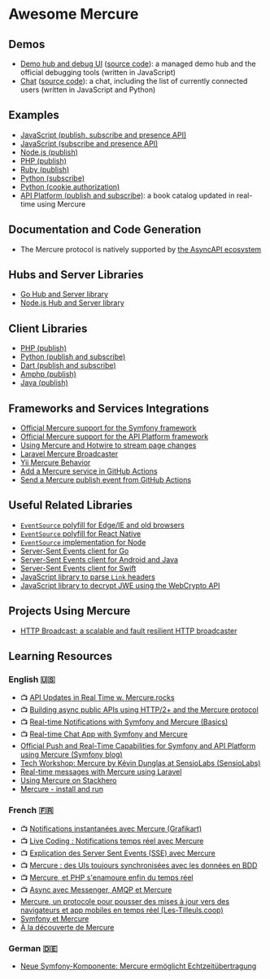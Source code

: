 # Awesome Mercure

## Demos

* [Demo hub and debug UI](https://demo.mercure.rocks) ([source code](https://github.com/dunglas/mercure/tree/master/public)): a managed demo hub and the official debugging tools (written in JavaScript)
* [Chat](https://demo-chat.mercure.rocks/) ([source code](https://github.com/dunglas/mercure/tree/master/examples/chat)): a chat, including the list of currently connected users (written in JavaScript and Python)

## Examples

* [JavaScript (publish, subscribe and presence API)](https://github.com/dunglas/mercure/blob/master/public/app.js)
* [JavaScript (subscribe and presence API)](https://github.com/dunglas/mercure/blob/master/examples/chat/static/chat.js)
* [Node.js (publish)](https://github.com/dunglas/mercure/tree/master/examples/publish/node.js)
* [PHP (publish)](https://github.com/dunglas/mercure/tree/master/examples/publish/php.php)
* [Ruby (publish)](https://github.com/dunglas/mercure/tree/master/examples/publish/ruby.rb)
* [Python (subscribe)](https://github.com/dunglas/mercure/tree/master/examples/subscribe/python.py)
* [Python (cookie authorization)](https://github.com/dunglas/mercure/blob/master/examples/chat/chat.py)
* [API Platform (publish and subscribe)](https://github.com/api-platform/demo): a book catalog updated in real-time using Mercure

## Documentation and Code Generation

* The Mercure protocol is natively supported by [the AsyncAPI ecosystem](https://www.asyncapi.com/)

## Hubs and Server Libraries

* [Go Hub and Server library](https://mercure.rocks)
* [Node.js Hub and Server library](https://github.com/Ilshidur/node-mercure)

## Client Libraries

* [PHP (publish)](https://github.com/symfony/mercure)
* [Python (publish and subscribe)](https://github.com/vitorluis/python-mercure)
* [Dart (publish and subscribe)](https://github.com/wallforfry/dart_mercure)
* [Amphp (publish)](https://github.com/eislambey/amp-mercure-publisher)
* [Java (publish)](https://github.com/vitorluis/java-mercure)

## Frameworks and Services Integrations

* [Official Mercure support for the Symfony framework](https://symfony.com/doc/current/mercure.html)
* [Official Mercure support for the API Platform framework](https://api-platform.com/docs/core/mercure/)
* [Using Mercure and Hotwire to stream page changes](hotwire.md)
* [Laravel Mercure Broadcaster](https://github.com/mvanduijker/laravel-mercure-broadcaster)
* [Yii Mercure Behavior](https://github.com/bizley/mercure-behavior)
* [Add a Mercure service in GitHub Actions](github-actions.md)
* [Send a Mercure publish event from GitHub Actions](https://github.com/Ilshidur/action-mercure)

## Useful Related Libraries

* [`EventSource` polyfill for Edge/IE and old browsers](https://github.com/Yaffle/EventSource)
* [`EventSource` polyfill for React Native](https://github.com/jordanbyron/react-native-event-source)
* [`EventSource` implementation for Node](https://github.com/EventSource/eventsource)
* [Server-Sent Events client for Go](https://github.com/donovanhide/eventsource)
* [Server-Sent Events client for Android and Java](https://github.com/heremaps/oksse)
* [Server-Sent Events client for Swift](https://github.com/inaka/EventSource)
* [JavaScript library to parse `Link` headers](https://github.com/thlorenz/parse-link-header)
* [JavaScript library to decrypt JWE using the WebCrypto API](https://github.com/square/js-jose)

## Projects Using Mercure

* [HTTP Broadcast: a scalable and fault resilient HTTP broadcaster](https://github.com/jderusse/http-broadcast)

## Learning Resources

### English 🇺🇸

* 📺 [API Updates in Real Time w. Mercure.rocks](https://www.youtube.com/watch?v=odNsxoHSkT4)
* 📺 [Building async public APIs using HTTP/2+ and the Mercure protocol](https://www.youtube.com/watch?v=IUx47Tx0O8E)
* 📺 [Real-time Notifications with Symfony and Mercure (Basics)](https://www.youtube.com/watch?v=kYNC47V7R_0)
* 📺 [Real-time Chat App with Symfony and Mercure](https://www.youtube.com/watch?v=wnr2A4aKnPU)
* [Official Push and Real-Time Capabilities for Symfony and API Platform using Mercure (Symfony blog)](https://dunglas.fr/2019/03/official-push-and-real-time-capabilities-for-symfony-and-api-platform-mercure-protocol/)
* [Tech Workshop: Mercure by Kévin Dunglas at SensioLabs (SensioLabs)](https://blog.sensiolabs.com/2019/01/24/tech-workshop-mercure-kevin-dunglas-sensiolabs/)
* [Real-time messages with Mercure using Laravel](http://thedevopsguide.com/real-time-notifications-with-mercure/)
* [Using Mercure on Stackhero](https://www.stackhero.io/en/documentations/mercure-hub/getting-started)
* [Mercure - install and run](https://mysiar.github.io/dev/2020/04/12/mercure-part1.html)

### French 🇫🇷

* 📺 [Notifications instantanées avec Mercure (Grafikart)](https://www.grafikart.fr/tutoriels/symfony-mercure-1151)
* 📺 [Live Coding : Notifications temps réel avec Mercure](https://www.youtube.com/watch?v=tqqJ1ul2M-E)
* 📺 [Explication des Server Sent Events (SSE) avec Mercure](https://www.youtube.com/watch?v=Q4LRN2wXuIc)
* 📺 [Mercure : des UIs toujours synchronisées avec les données en BDD](https://www.youtube.com/watch?v=UcBa4AugNTE)
* 📺 [Mercure, et PHP s'enamoure enfin du temps réel](https://www.youtube.com/watch?v=GugURP88Rgg)
* 📺 [Async avec Messenger, AMQP et Mercure](https://www.youtube.com/watch?v=cHPbcuydJiA)
* [Mercure, un protocole pour pousser des mises à jour vers des navigateurs et app mobiles en temps réel (Les-Tilleuls.coop)](https://les-tilleuls.coop/blog/mercure-un-protocole-pour-pousser-des-mises-a-jour-vers-des-navigateurs-et-app-mobiles-en-temps-reel)
* [Symfony et Mercure](https://afsy.fr/avent/2019/21-symfony-et-mercure)
* [À la découverte de Mercure](https://blog.eleven-labs.com/fr/a-la-decouverte-de-mercure/)

### German 🇩🇪

* [Neue Symfony-Komponente: Mercure ermöglicht Echtzeitübertragung](https://entwickler.de/online/php/symfony-mercure-komponente-579885243.html)

